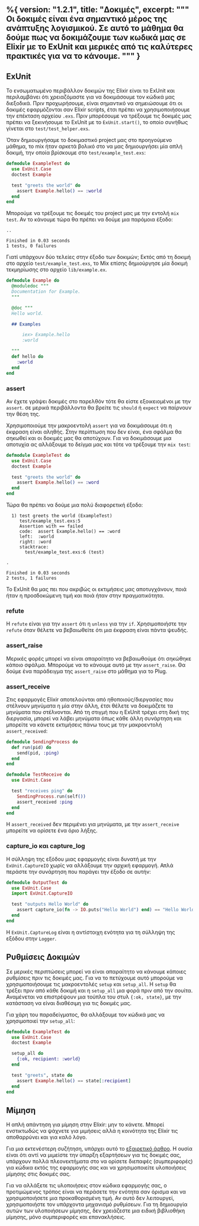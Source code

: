 %{
  version: "1.2.1",
  title: "Δοκιμές",
  excerpt: """
  Οι δοκιμές είναι ένα σημαντικό μέρος της ανάπτυξης λογισμικού.
  Σε αυτό το μάθημα θα δούμε πως να δοκιμάζουμε των κωδικά μας σε Elixir με το ExUnit και μερικές από τις καλύτερες πρακτικές για να το κάνουμε.
  """
}
---

## ExUnit

Το ενσωματωμένο περιβάλλον δοκιμών της Elixir είναι το ExUnit και περιλαμβάνει ότι χρειαζόμαστε για να δοκιμάσουμε τον κώδικά μας διεξοδικά.
Πριν προχωρήσουμε, είναι σημαντικό να σημειώσουμε ότι οι δοκιμές εφαρμόζονται σαν Elixir scripts, έτσι πρέπει να χρησιμοποιήσουμε την επέκταση αρχείου `.exs`.
Πριν μπορέσουμε να τρέξουμε τις δοκιμές μας πρέπει να ξεκινήσουμε το ExUnit με το `ExUnit.start()`, το οποίο συνήθως γίνεται στο `test/test_helper.exs`.

Όταν δημιουργήσαμε το δοκιμαστικό project μας στο προηγούμενο μάθημα, το mix ήταν αρκετά βολικό στο να μας δημιουργήσει μία απλή δοκιμή, την οποία βρίσκουμε στο `test/example_test.exs`:

```elixir
defmodule ExampleTest do
  use ExUnit.Case
  doctest Example

  test "greets the world" do
    assert Example.hello() == :world
  end
end
```

Μπορούμε να τρέξουμε τις δοκιμές του project μας με την εντολή `mix test`.
Αν το κάνουμε τώρα θα πρέπει να δούμε μια παρόμοια έξοδο:

```shell
..

Finished in 0.03 seconds
1 tests, 0 failures
```

Γιατί υπάρχουν δύο τελείες στην έξοδο των δοκιμών; Εκτός από τη δοκιμή στο αρχείο `test/example_test.exs`, το Mix επίσης δημιούργησε μία δοκιμή τεκμηρίωσης στο αρχείο `lib/example.ex`.

```elixir
defmodule Example do
  @moduledoc """
  Documentation for Example.
  """

  @doc """
  Hello world.

  ## Examples

      iex> Example.hello
      :world

  """
  def hello do
    :world
  end
end
```

### assert

Αν έχετε γράψει δοκιμές στο παρελθόν τότε θα είστε εξοικειομένοι με την `assert`.  σε μερικά περιβάλλοντα θα βρείτε τις `should` ή `expect` να παίρνουν την θέση της.

Χρησιμοποιούμε την μακροεντολή `assert` για να δοκιμάσουμε ότι η έκφραση είναι αληθής.
Στην περίπτωση που δεν είναι, ένα σφάλμα θα σηκωθεί και οι δοκιμές μας θα αποτύχουν.
Για να δοκιμάσουμε μια αποτυχία ας αλλάξουμε το δείγμα μας και τότε να τρέξουμε την `mix test`:

```elixir
defmodule ExampleTest do
  use ExUnit.Case
  doctest Example

  test "greets the world" do
    assert Example.hello() == :word
  end
end
```

Τώρα θα πρέπει να δούμε μια πολύ διαφορετική έξοδο:

```shell
  1) test greets the world (ExampleTest)
     test/example_test.exs:5
     Assertion with == failed
     code:  assert Example.hello() == :word
     left:  :world
     right: :word
     stacktrace:
       test/example_test.exs:6 (test)

.

Finished in 0.03 seconds
2 tests, 1 failures
```

Το ExUnit θα μας πει που ακριβώς οι εκτιμήσεις μας αποτυγχάνουν, ποιά ήταν η προσδοκώμενη τιμή και ποιά ήταν στην πραγματικότητα.

### refute

Η `refute` είναι για την `assert` ότι η `unless` για την `if`.
Χρησιμοποιήστε την `refute` όταν θέλετε να βεβαιωθείτε ότι μια έκφραση είναι πάντα ψευδής.

### assert_raise

Μερικές φορές μπορεί να είναι απαραίτητο να βεβαιωθούμε ότι σηκώθηκε κάποιο σφάλμα.
Μπορούμε να το κάνουμε αυτό με την `assert_raise`.
Θα δούμε ένα παράδειγμα της `assert_raise` στο μάθημα για το Plug.

### assert_receive

Στις εφαρμογές Elixir αποτελούνται από ηθοποιούς/διεργασίες που στέλνουν μηνύματα η μία στην άλλη, έτσι θέλετε να δοκιμάζετε τα μηνύματα που στέλνονται.
Από τη στιγμή που η ExUnit τρέχει στη δική της διεργασία, μπορεί να λάβει μηνύματα όπως κάθε άλλη συνάρτηση και μπορείτε να κάνετε εκτιμήσεις πάνω τους με την μακροεντολή `assert_received`:

```elixir
defmodule SendingProcess do
  def run(pid) do
    send(pid, :ping)
  end
end

defmodule TestReceive do
  use ExUnit.Case

  test "receives ping" do
    SendingProcess.run(self())
    assert_received :ping
  end
end
```

Η `assert_received` δεν περιμένει για μηνύματα, με την `assert_receive` μπορείτε να ορίσετε ένα όριο λήξης.

### capture_io και capture_log

Η σύλληψη της εξόδου μιας εφαρμογής είναι δυνατή με την `ExUnit.CaptureIO` χωρίς να αλλάξουμε την αρχική εφαρμογή.
Απλά περάστε την συνάρτηση που παράγει την έξοδο σε αυτήν:

```elixir
defmodule OutputTest do
  use ExUnit.Case
  import ExUnit.CaptureIO

  test "outputs Hello World" do
    assert capture_io(fn -> IO.puts("Hello World") end) == "Hello World\n"
  end
end
```

Η `ExUnit.CaptureLog` είναι η αντίστοιχη ενότητα για τη σύλληψη της εξόδου στην `Logger`.

## Ρυθμίσεις Δοκιμών

Σε μερικές περιπτώσεις μπορεί να είναι απαραίτητο να κάνουμε κάποιες ρυθμίσεις πριν τις δοκιμές μας.
Για να το πετύχουμε αυτό μπορούμε να χρησιμοποιήσουμε τις μακροεντολές `setup` και `setup_all`.
Η `setup` θα τρέξει πριν από κάθε δοκιμή και η `setup_all` μια φορά πριν από την σουίτα.
Αναμένεται να επιστρέψουν μια τούπλα του στυλ `{:ok, state}`, με την κατάσταση να είναι διαθέσιμη για τις δοκιμές μας.

Για χάρη του παραδείγματος, θα αλλάξουμε τον κώδικά μας να χρησιμοποιεί την `setup_all`:

```elixir
defmodule ExampleTest do
  use ExUnit.Case
  doctest Example

  setup_all do
    {:ok, recipient: :world}
  end

  test "greets", state do
    assert Example.hello() == state[:recipient]
  end
end
```

## Μίμηση

Η απλή απάντηση για μίμηση στην Elixir: μην το κάνετε.
Μπορεί ενστικτωδώς να ψάχνετε για μιμήσεις αλλά η κοινότητα της Elixir τις αποθαρρύνει και για καλό λόγο.

Για μια εκτενέστερη συζήτηση, υπάρχει αυτό το [εξαιρετικό άρθρο](http://blog.plataformatec.com.br/2015/10/mocks-and-explicit-contracts/).
Η ουσία είναι ότι αντί να μιμείστε την ύπαρξη εξαρτήσεων για τις δοκιμές σας, υπάρχουν πολλά πλεονεκτήματα στο να ορίσετε διεπαφές (συμπεριφορές) για κώδικα εκτός της εφαρμογής σας και να χρησιμοποιείτε υλοποιήσεις μίμησης στις δοκιμές σας.

Για να αλλάξετε τις υλοποιήσεις στον κώδικα εφαρμογής σας, ο προτιμώμενος τρόπος είναι να περάσετε την ενότητα σαν όρισμα και να χρησιμοποιήσετε μια προκαθορισμένη τιμή.
Αν αυτό δεν λειτουργεί, χρησιμοποιήστε τον υπάρχοντα μηχανισμό ρυθμίσεων.
Για τη δημιουργία αυτών των υλοποιήσεων μίμησης, δεν χρειάζεστε μια ειδική βιβλιοθήκη μίμησης, μόνο συμπεριφορές και επανακλήσεις.
